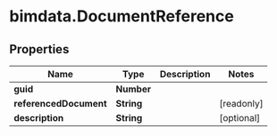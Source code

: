 # bimdata.DocumentReference

## Properties

Name | Type | Description | Notes
------------ | ------------- | ------------- | -------------
**guid** | **Number** |  | 
**referencedDocument** | **String** |  | [readonly] 
**description** | **String** |  | [optional] 


